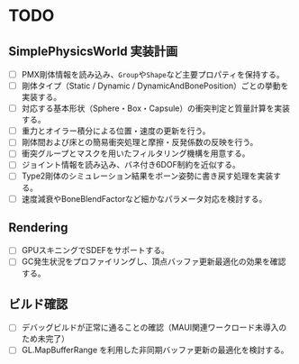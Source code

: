 # TODO

## SimplePhysicsWorld 実装計画
- [ ] PMX剛体情報を読み込み、`Group`や`Shape`など主要プロパティを保持する。
- [ ] 剛体タイプ（Static / Dynamic / DynamicAndBonePosition）ごとの挙動を実装する。
- [ ] 対応する基本形状（Sphere・Box・Capsule）の衝突判定と質量計算を実装する。
- [ ] 重力とオイラー積分による位置・速度の更新を行う。
- [ ] 剛体間および床との簡易衝突処理と摩擦・反発係数の反映を行う。
- [ ] 衝突グループとマスクを用いたフィルタリング機構を用意する。
- [ ] ジョイント情報を読み込み、バネ付き6DOF制約を近似する。
- [ ] Type2剛体のシミュレーション結果をボーン姿勢に書き戻す処理を実装する。
- [ ] 速度減衰やBoneBlendFactorなど細かなパラメータ対応を検討する。

## Rendering
- [ ] GPUスキニングでSDEFをサポートする。
- [ ] GC発生状況をプロファイリングし、頂点バッファ更新最適化の効果を確認する。

## ビルド確認
- [ ] デバッグビルドが正常に通ることの確認（MAUI関連ワークロード未導入のため未完了）
- [ ] GL.MapBufferRange を利用した非同期バッファ更新の最適化を検討する。

